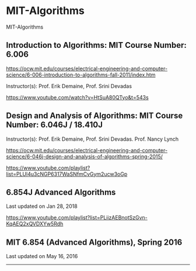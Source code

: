 # MIT-Algorithms
MIT-Algorithms



## Introduction to Algorithms: MIT Course Number: 6.006
https://ocw.mit.edu/courses/electrical-engineering-and-computer-science/6-006-introduction-to-algorithms-fall-2011/index.htm

Instructor(s): Prof. Erik Demaine, Prof. Srini Devadas

https://www.youtube.com/watch?v=HtSuA80QTyo&t=543s


## Design and Analysis of Algorithms: MIT Course Number: 6.046J / 18.410J

Instructor(s): Prof. Erik Demaine, Prof. Srini Devadas. Prof. Nancy Lynch

https://ocw.mit.edu/courses/electrical-engineering-and-computer-science/6-046j-design-and-analysis-of-algorithms-spring-2015/

https://www.youtube.com/playlist?list=PLUl4u3cNGP6317WaSNfmCvGym2ucw3oGp


## 6.854J Advanced Algorithms
Last updated on Jan 28, 2018


https://www.youtube.com/playlist?list=PLiizAEBnotSzGvn-KqAEQ2xQVDXYw5Rdh

## MIT 6.854 (Advanced Algorithms), Spring 2016
Last updated on May 16, 2016



-------

